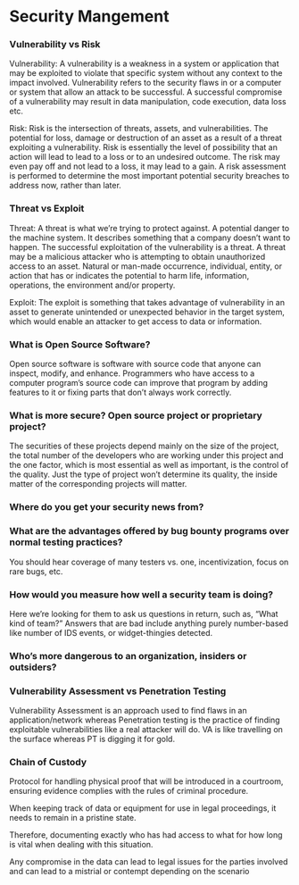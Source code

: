 # Security Mangement

### Vulnerability vs Risk 

Vulnerability: A vulnerability is a weakness in a system or application that may be exploited to violate that specific system without any context to the impact involved. Vulnerability refers to the security flaws in or a computer or system that allow an attack to be successful. A successful compromise of a vulnerability may result in data manipulation, code execution, data loss etc. 

Risk: Risk is the intersection of threats, assets, and vulnerabilities. The potential for loss, damage or destruction of an asset as a result of a threat exploiting a vulnerability. Risk is essentially the level of possibility that an action will lead to lead to a loss or to an undesired outcome. The risk may even pay off and not lead to a loss, it may lead to a gain. A risk assessment is performed to determine the most important potential security breaches to address now, rather than later. 

### Threat vs Exploit 

Threat: A threat is what we’re trying to protect against. A potential danger to the machine system. It describes something that a company doesn’t want to happen. The successful exploitation of the vulnerability is a threat. A threat may be a malicious attacker who is attempting to obtain unauthorized access to an asset. Natural or man-made occurrence, individual, entity, or action that has or indicates the potential to harm life, information, operations, the environment and/or property. 

Exploit: The exploit is something that takes advantage of vulnerability in an asset to generate unintended or unexpected behavior in the target system, which would enable an attacker to get access to data or information. 

### What is Open Source Software?

Open source software is software with source code that anyone can inspect, modify, and enhance. Programmers who have access to a computer program’s source code can improve that program by adding features to it or fixing parts that don’t always work correctly. 

### What is more secure? Open source project or proprietary project? 

The securities of these projects depend mainly on the size of the project, the total number of the developers who are working under this project and the one factor, which is most essential as well as important, is the control of the quality. Just the type of project won’t determine its quality, the inside matter of the corresponding projects will matter. 

### Where do you get your security news from? 

### What are the advantages offered by bug bounty programs over normal testing practices? 

You should hear coverage of many testers vs. one, incentivization, focus on rare bugs, etc. 

### How would you measure how well a security team is doing? 

Here we’re looking for them to ask us questions in return, such as, “What kind of team?” Answers that are bad include anything purely number-based like number of IDS events, or widget-thingies detected.  

### Who’s more dangerous to an organization, insiders or outsiders? 

### Vulnerability Assessment vs Penetration Testing 

Vulnerability Assessment is an approach used to find flaws in an application/network whereas Penetration testing is the practice of finding exploitable vulnerabilities like a real attacker will do. VA is like travelling on the surface whereas PT is digging it for gold. 

### Chain of Custody 

Protocol for handling physical proof that will be introduced in a courtroom, ensuring evidence complies with the rules of criminal procedure. 

When keeping track of data or equipment for use in legal proceedings, it needs to remain in a pristine state. 

Therefore, documenting exactly who has had access to what for how long is vital when dealing with this situation. 

Any compromise in the data can lead to legal issues for the parties involved and can lead to a mistrial or contempt depending on the scenario 
